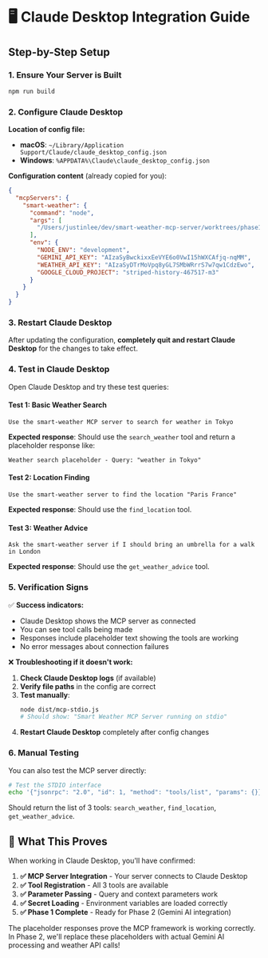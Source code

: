 # 🖥️ Claude Desktop Integration Guide

## Step-by-Step Setup

### 1. Ensure Your Server is Built
```bash
npm run build
```

### 2. Configure Claude Desktop

**Location of config file:**
- **macOS**: `~/Library/Application Support/Claude/claude_desktop_config.json`
- **Windows**: `%APPDATA%\Claude\claude_desktop_config.json`

**Configuration content** (already copied for you):
```json
{
  "mcpServers": {
    "smart-weather": {
      "command": "node",
      "args": [
        "/Users/justinlee/dev/smart-weather-mcp-server/worktrees/phase1/dist/mcp-stdio.js"
      ],
      "env": {
        "NODE_ENV": "development",
        "GEMINI_API_KEY": "AIzaSyBwckixxEeVYE6o0VwI15hWXCAfjq-nqMM",
        "WEATHER_API_KEY": "AIzaSyDTrMoVpq8yGL7SMbWRrrS7w7qw1CdzEwo",
        "GOOGLE_CLOUD_PROJECT": "striped-history-467517-m3"
      }
    }
  }
}
```

### 3. Restart Claude Desktop

After updating the configuration, **completely quit and restart Claude Desktop** for the changes to take effect.

### 4. Test in Claude Desktop

Open Claude Desktop and try these test queries:

#### Test 1: Basic Weather Search
```
Use the smart-weather MCP server to search for weather in Tokyo
```

**Expected response**: Should use the `search_weather` tool and return a placeholder response like:
```
Weather search placeholder - Query: "weather in Tokyo"
```

#### Test 2: Location Finding
```
Use the smart-weather server to find the location "Paris France"
```

**Expected response**: Should use the `find_location` tool.

#### Test 3: Weather Advice
```
Ask the smart-weather server if I should bring an umbrella for a walk in London
```

**Expected response**: Should use the `get_weather_advice` tool.

### 5. Verification Signs

✅ **Success indicators:**
- Claude Desktop shows the MCP server as connected
- You can see tool calls being made
- Responses include placeholder text showing the tools are working
- No error messages about connection failures

❌ **Troubleshooting if it doesn't work:**

1. **Check Claude Desktop logs** (if available)
2. **Verify file paths** in the config are correct
3. **Test manually**:
   ```bash
   node dist/mcp-stdio.js
   # Should show: "Smart Weather MCP Server running on stdio"
   ```
4. **Restart Claude Desktop** completely after config changes

### 6. Manual Testing

You can also test the MCP server directly:

```bash
# Test the STDIO interface
echo '{"jsonrpc": "2.0", "id": 1, "method": "tools/list", "params": {}}' | node dist/mcp-stdio.js
```

Should return the list of 3 tools: `search_weather`, `find_location`, `get_weather_advice`.

## 🎉 What This Proves

When working in Claude Desktop, you'll have confirmed:

1. **✅ MCP Server Integration** - Your server connects to Claude Desktop
2. **✅ Tool Registration** - All 3 tools are available
3. **✅ Parameter Passing** - Query and context parameters work
4. **✅ Secret Loading** - Environment variables are loaded correctly
5. **✅ Phase 1 Complete** - Ready for Phase 2 (Gemini AI integration)

The placeholder responses prove the MCP framework is working correctly. In Phase 2, we'll replace these placeholders with actual Gemini AI processing and weather API calls!